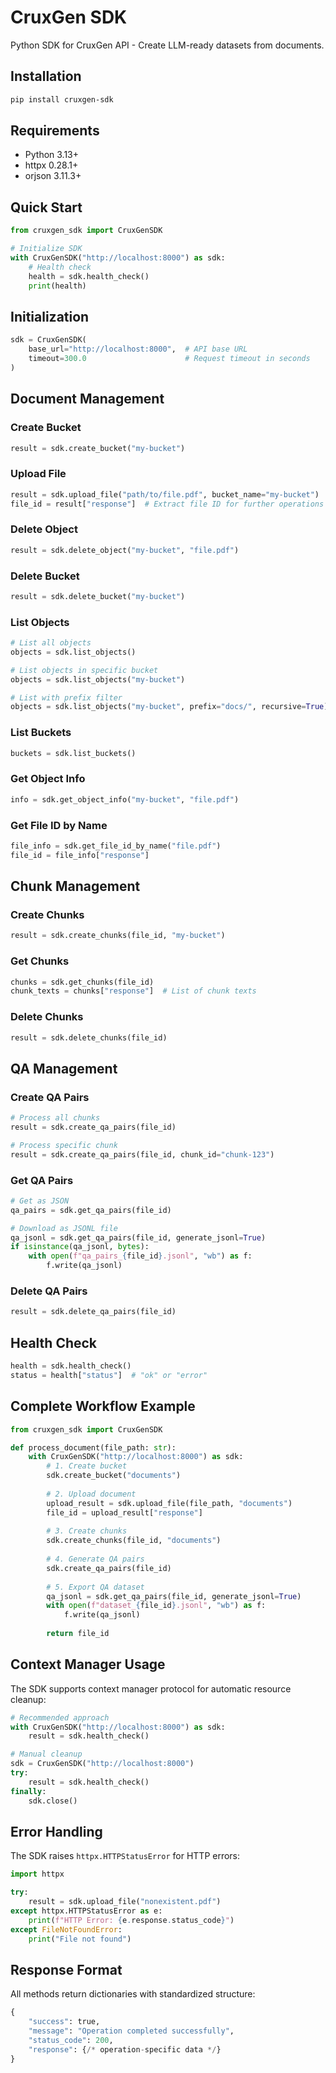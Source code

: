 # CruxGen SDK

Python SDK for CruxGen API - Create LLM-ready datasets from documents.

## Installation

```bash
pip install cruxgen-sdk
```

## Requirements

- Python 3.13+
- httpx 0.28.1+
- orjson 3.11.3+

## Quick Start

```python
from cruxgen_sdk import CruxGenSDK

# Initialize SDK
with CruxGenSDK("http://localhost:8000") as sdk:
    # Health check
    health = sdk.health_check()
    print(health)
```

## Initialization

```python
sdk = CruxGenSDK(
    base_url="http://localhost:8000",  # API base URL
    timeout=300.0                      # Request timeout in seconds
)
```

## Document Management

### Create Bucket
```python
result = sdk.create_bucket("my-bucket")
```

### Upload File
```python
result = sdk.upload_file("path/to/file.pdf", bucket_name="my-bucket")
file_id = result["response"]  # Extract file ID for further operations
```

### Delete Object
```python
result = sdk.delete_object("my-bucket", "file.pdf")
```

### Delete Bucket
```python
result = sdk.delete_bucket("my-bucket")
```

### List Objects
```python
# List all objects
objects = sdk.list_objects()

# List objects in specific bucket
objects = sdk.list_objects("my-bucket")

# List with prefix filter
objects = sdk.list_objects("my-bucket", prefix="docs/", recursive=True)
```

### List Buckets
```python
buckets = sdk.list_buckets()
```

### Get Object Info
```python
info = sdk.get_object_info("my-bucket", "file.pdf")
```

### Get File ID by Name
```python
file_info = sdk.get_file_id_by_name("file.pdf")
file_id = file_info["response"]
```

## Chunk Management

### Create Chunks
```python
result = sdk.create_chunks(file_id, "my-bucket")
```

### Get Chunks
```python
chunks = sdk.get_chunks(file_id)
chunk_texts = chunks["response"]  # List of chunk texts
```

### Delete Chunks
```python
result = sdk.delete_chunks(file_id)
```

## QA Management

### Create QA Pairs
```python
# Process all chunks
result = sdk.create_qa_pairs(file_id)

# Process specific chunk
result = sdk.create_qa_pairs(file_id, chunk_id="chunk-123")
```

### Get QA Pairs
```python
# Get as JSON
qa_pairs = sdk.get_qa_pairs(file_id)

# Download as JSONL file
qa_jsonl = sdk.get_qa_pairs(file_id, generate_jsonl=True)
if isinstance(qa_jsonl, bytes):
    with open(f"qa_pairs_{file_id}.jsonl", "wb") as f:
        f.write(qa_jsonl)
```

### Delete QA Pairs
```python
result = sdk.delete_qa_pairs(file_id)
```

## Health Check

```python
health = sdk.health_check()
status = health["status"]  # "ok" or "error"
```

## Complete Workflow Example

```python
from cruxgen_sdk import CruxGenSDK

def process_document(file_path: str):
    with CruxGenSDK("http://localhost:8000") as sdk:
        # 1. Create bucket
        sdk.create_bucket("documents")
        
        # 2. Upload document
        upload_result = sdk.upload_file(file_path, "documents")
        file_id = upload_result["response"]
        
        # 3. Create chunks
        sdk.create_chunks(file_id, "documents")
        
        # 4. Generate QA pairs
        sdk.create_qa_pairs(file_id)
        
        # 5. Export QA dataset
        qa_jsonl = sdk.get_qa_pairs(file_id, generate_jsonl=True)
        with open(f"dataset_{file_id}.jsonl", "wb") as f:
            f.write(qa_jsonl)
        
        return file_id
```

## Context Manager Usage

The SDK supports context manager protocol for automatic resource cleanup:

```python
# Recommended approach
with CruxGenSDK("http://localhost:8000") as sdk:
    result = sdk.health_check()

# Manual cleanup
sdk = CruxGenSDK("http://localhost:8000")
try:
    result = sdk.health_check()
finally:
    sdk.close()
```

## Error Handling

The SDK raises `httpx.HTTPStatusError` for HTTP errors:

```python
import httpx

try:
    result = sdk.upload_file("nonexistent.pdf")
except httpx.HTTPStatusError as e:
    print(f"HTTP Error: {e.response.status_code}")
except FileNotFoundError:
    print("File not found")
```

## Response Format

All methods return dictionaries with standardized structure:

```python
{
    "success": true,
    "message": "Operation completed successfully",
    "status_code": 200,
    "response": {/* operation-specific data */}
}
```